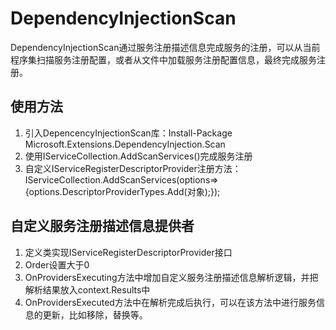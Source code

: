 ﻿# DependencyInjectionScan
DependencyInjectionScan通过服务注册描述信息完成服务的注册，可以从当前程序集扫描服务注册配置，或者从文件中加载服务注册配置信息，最终完成服务注册。
## 使用方法
1. 引入DepencencyInjectionScan库：Install-Package Microsoft.Extensions.DependencyInjection.Scan
2. 使用IServiceCollection.AddScanServices()完成服务注册 
3. 自定义IServiceRegisterDescriptorProvider注册方法：IServiceCollection.AddScanServices(options=>{options.DescriptorProviderTypes.Add(对象);});

## 自定义服务注册描述信息提供者
1. 定义类实现IServiceRegisterDescriptorProvider接口
2. Order设置大于0
3. OnProvidersExecuting方法中增加自定义服务注册描述信息解析逻辑，并把解析结果放入context.Results中
4. OnProvidersExecuted方法中在解析完成后执行，可以在该方法中进行服务信息的更新，比如移除，替换等。
